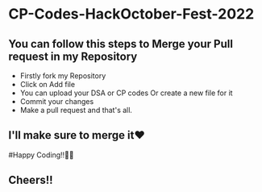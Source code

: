 # CP-Codes-HackOctober-Fest-2022
## You can follow this steps to Merge your Pull request in my Repository

- Firstly fork my Repository
- Click on Add file
- You can upload your DSA or CP codes Or create a new file for it
- Commit your changes
- Make a pull request and that's all.

## I'll make sure to merge it❤

#Happy Coding!!🐱‍🏍
## Cheers!!
